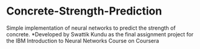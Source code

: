 # Concrete-Strength-Prediction
Simple implementation of neural networks to predict the strength of concrete.
*Developed by Swattik Kundu as the final assignment project for the IBM Introduction to Neural Networks Course on Coursera
